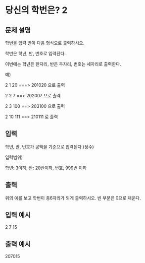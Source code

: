 # 당신의 학번은? 2
## 문제 설명      
학번을 입력 받아 다음 형식으로 출력하시오.

학번은 학년, 반, 번호로 입력된다.

이번에는 학년은 한자리, 반은 두자리, 번호는 세자리로 출력한다.

예)

2 1 20  ===> 201020  으로 출력

2 2 7 ==> 202007 으로 출력

2 3 100 ==>  203100 으로 출력

2 10 111 ==> 210111 로 출력

## 입력
학년, 반, 번호가 공백을 기준으로 입력된다.(정수)

입력범위)

학년: 3이하, 반: 20반이하, 번호, 999번 이하

## 출력
위의 예를 보고 학번이 총6자리가 되게 출력하시오. 빈 부분은 0으로 채운다.

## 입력 예시   
2 7 15

## 출력 예시
207015